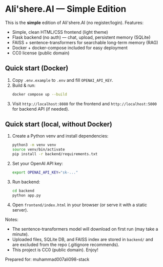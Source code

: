 # Ali'shere.AI — Simple Edition

This is the **simple** edition of Ali'shere.AI (no register/login). Features:
- Simple, clean HTML/CSS frontend (light theme)
- Flask backend (no auth) — chat, upload, persistent memory (SQLite)
- FAISS + sentence-transformers for searchable long-term memory (RAG)
- Docker + docker-compose included for easy deployment
- CC0 license (public domain)

## Quick start (Docker)
1. Copy `.env.example` to `.env` and fill `OPENAI_API_KEY`.
2. Build & run:
   ```bash
   docker compose up --build
   ```
3. Visit `http://localhost:8080` for the frontend and `http://localhost:5000` for backend API (if needed).

## Quick start (local, without Docker)
1. Create a Python venv and install dependencies:
   ```bash
   python3 -m venv venv
   source venv/bin/activate
   pip install -r backend/requirements.txt
   ```
2. Set your OpenAI API key:
   ```bash
   export OPENAI_API_KEY="sk-..."
   ```
3. Run backend:
   ```bash
   cd backend
   python app.py
   ```
4. Open `frontend/index.html` in your browser (or serve it with a static server).

Notes:
- The sentence-transformers model will download on first run (may take a minute).
- Uploaded files, SQLite DB, and FAISS index are stored in `backend/` and are excluded from the repo (.gitignore recommends).
- This project is CC0 (public domain). Enjoy!

Prepared for: muhammad007ali098-stack
